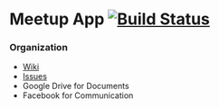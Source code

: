 Meetup App [![Build Status](https://travis-ci.org/lukaswelte/adm.png?branch=master)](https://travis-ci.org/lukaswelte/adm)
===


### Organization
* [Wiki](https://github.com/logicreative/adm/wiki)
* [Issues](https://github.com/logicreative/adm/issues)
* Google Drive for Documents
* Facebook for Communication
